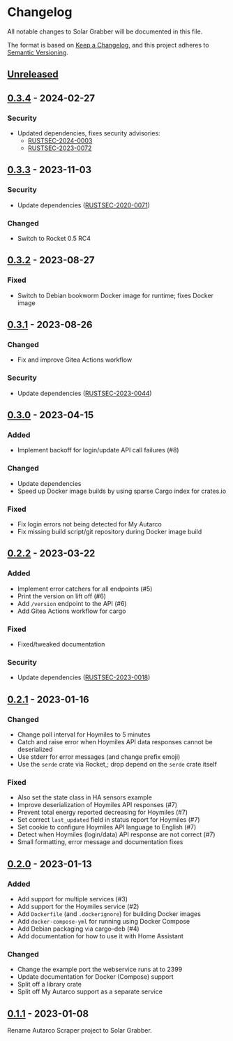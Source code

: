 # Changelog

All notable changes to Solar Grabber will be documented in this file.

The format is based on [Keep a Changelog](https://keepachangelog.com/en/1.0.0/),
and this project adheres to [Semantic Versioning](https://semver.org/spec/v2.0.0.html).

## [Unreleased]

## [0.3.4] - 2024-02-27

### Security

* Updated dependencies, fixes security advisories:
  * [RUSTSEC-2024-0003](https://rustsec.org/advisories/RUSTSEC-2024-0003)
  * [RUSTSEC-2023-0072](https://rustsec.org/advisories/RUSTSEC-2024-0072)

## [0.3.3] - 2023-11-03

### Security

* Update dependencies ([RUSTSEC-2020-0071](https://rustsec.org/advisories/RUSTSEC-2020-0071.html))

### Changed

* Switch to Rocket 0.5 RC4

## [0.3.2] - 2023-08-27

### Fixed

* Switch to Debian bookworm Docker image for runtime; fixes Docker image

## [0.3.1] - 2023-08-26

### Changed

* Fix and improve Gitea Actions workflow

### Security

* Update dependencies ([RUSTSEC-2023-0044](https://rustsec.org/advisories/RUSTSEC-2023-0044))

## [0.3.0] - 2023-04-15

### Added

* Implement backoff for login/update API call failures (#8)

### Changed

* Update dependencies
* Speed up Docker image builds by using sparse Cargo index for crates.io

### Fixed

* Fix login errors not being detected for My Autarco
* Fix missing build script/git repository during Docker image build

## [0.2.2] - 2023-03-22

### Added

* Implement error catchers for all endpoints (#5)
* Print the version on lift off (#6)
* Add `/version` endpoint to the API (#6)
* Add Gitea Actions workflow for cargo

### Fixed

* Fixed/tweaked documentation

### Security

* Update dependencies ([RUSTSEC-2023-0018](https://rustsec.org/advisories/RUSTSEC-2023-0018.html))

## [0.2.1] - 2023-01-16

### Changed

* Change poll interval for Hoymiles to 5 minutes
* Catch and raise error when Hoymiles API data responses cannot be deserialized
* Use stderr for error messages (and change prefix emoji)
* Use the `serde` crate via Rocket,; drop depend on the `serde` crate itself

### Fixed

* Also set the state class in HA sensors example
* Improve deserialization of Hoymiles API responses (#7)
* Prevent total energy reported decreasing for Hoymiles (#7)
* Set correct `last_updated` field in status report for Hoymiles (#7)
* Set cookie to configure Hoymiles API language to English (#7)
* Detect when Hoymiles (login/data) API response are not correct (#7)
* Small formatting, error message and documentation fixes

## [0.2.0] - 2023-01-13

### Added

* Add support for multiple services (#3)
* Add support for the Hoymiles service (#2)
* Add `Dockerfile` (and `.dockerignore`) for building Docker images
* Add `docker-compose-yml` for running using Docker Compose
* Add Debian packaging via cargo-deb (#4)
* Add documentation for how to use it with Home Assistant

### Changed

* Change the example port the webservice runs at to 2399
* Update documentation for Docker (Compose) support
* Split off a library crate
* Split off My Autarco support as a separate service

## [0.1.1] - 2023-01-08

Rename Autarco Scraper project to Solar Grabber.

[Unreleased]: https://git.luon.net/paul/solar-grabber/compare/v0.3.4...HEAD
[0.3.4]: https://git.luon.net/paul/solar-grabber/compare/v0.3.3...v0.3.4
[0.3.3]: https://git.luon.net/paul/solar-grabber/compare/v0.3.2...v0.3.3
[0.3.2]: https://git.luon.net/paul/solar-grabber/compare/v0.3.1...v0.3.2
[0.3.1]: https://git.luon.net/paul/solar-grabber/compare/v0.3.0...v0.3.1
[0.3.0]: https://git.luon.net/paul/solar-grabber/compare/v0.2.2...v0.3.0
[0.2.2]: https://git.luon.net/paul/solar-grabber/compare/v0.2.1...v0.2.2
[0.2.1]: https://git.luon.net/paul/solar-grabber/compare/v0.2.0...v0.2.1
[0.2.0]: https://git.luon.net/paul/solar-grabber/compare/v0.1.1...v0.2.0
[0.1.1]: https://git.luon.net/paul/solar-grabber/src/tag/v0.1.1
